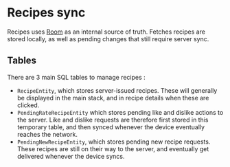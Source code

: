 # Recipes sync

Recipes uses [Room](https://developer.android.com/training/data-storage/room) as an internal
source of truth. Fetches recipes are stored locally, as well as pending changes that still require
server sync.

## Tables

There are 3 main SQL tables to manage recipes :

- `RecipeEntity`, which stores server-issued recipes. These will generally be displayed in the main
  stack, and in recipe details when these are clicked.
- `PendingRateRecipeEntity` which stores pending like and dislike actions to the server. Like and
  dislike requests are therefore first stored in this temporary table, and then synced whenever the
  device eventually reaches the network.
- `PendingNewRecipeEntity`, which stores pending new recipe requests. These recipes are still on
  their way to the server, and eventually get delivered whenever the device syncs.

